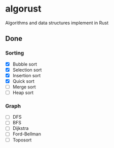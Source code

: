 # algorust

Algorithms and data structures implement in Rust

## Done
### Sorting
- [x] Bubble sort
- [x] Selection sort
- [x] Insertion sort
- [x] Quick sort
- [ ] Merge sort
- [ ] Heap sort

### Graph
- [ ] DFS
- [ ] BFS
- [ ] Dijkstra
- [ ] Ford-Bellman
- [ ] Toposort